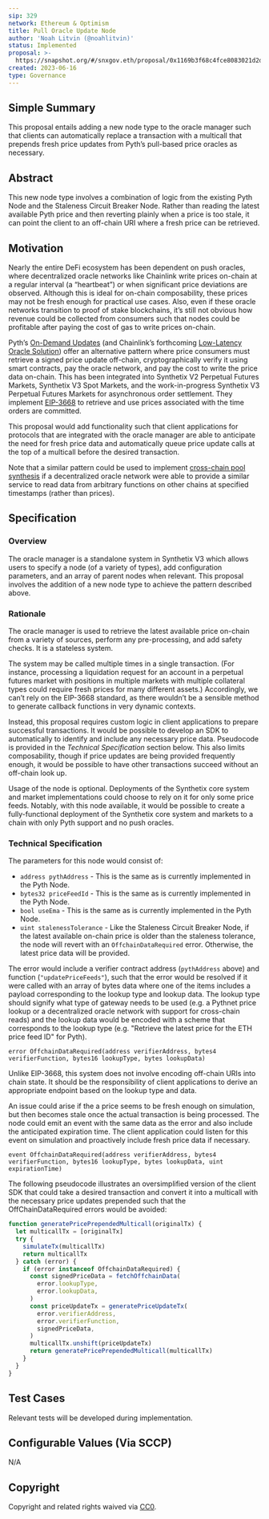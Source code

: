 ```yaml
---
sip: 329
network: Ethereum & Optimism
title: Pull Oracle Update Node
author: 'Noah Litvin (@noahlitvin)'
status: Implemented
proposal: >-
  https://snapshot.org/#/snxgov.eth/proposal/0x1169b3f68c4fce8083021d2d3f6d76b6945b8fa703df63e60ea52516b5211eb9
created: 2023-06-16
type: Governance
---
```


## Simple Summary

This proposal entails adding a new node type to the oracle manager such that clients can automatically replace a transaction with a multicall that prepends fresh price updates from Pyth’s pull-based price oracles as necessary.

## Abstract

This new node type involves a combination of logic from the existing Pyth Node and the Staleness Circuit Breaker Node. Rather than reading the latest available Pyth price and then reverting plainly when a price is too stale, it can point the client to an off-chain URI where a fresh price can be retrieved.

## Motivation

Nearly the entire DeFi ecosystem has been dependent on push oracles, where decentralized oracle networks like Chainlink write prices on-chain at a regular interval (a “heartbeat”) or when significant price deviations are observed. Although this is ideal for on-chain composability, these prices may not be fresh enough for practical use cases. Also, even if these oracle networks transition to proof of stake blockchains, it’s still not obvious how revenue could be collected from consumers such that nodes could be profitable after paying the cost of gas to write prices on-chain.

Pyth’s [On-Demand Updates](https://docs.pyth.network/pythnet-price-feeds/on-demand) (and Chainlink’s forthcoming [Low-Latency Oracle Solution](https://blog.chain.link/low-latency-oracle-solution/)) offer an alternative pattern where price consumers must retrieve a signed price update off-chain, cryptographically verify it using smart contracts, pay the oracle network, and pay the cost to write the price data on-chain. This has been integrated into Synthetix V2 Perpetual Futures Markets, Synthetix V3 Spot Markets, and the work-in-progress Synthetix V3 Perpetual Futures Markets for asynchronous order settlement. They implement [EIP-3668](https://eips.ethereum.org/EIPS/eip-3668) to retrieve and use prices associated with the time orders are committed.

This proposal would add functionality such that client applications for protocols that are integrated with the oracle manager are able to anticipate the need for fresh price data and automatically queue price update calls at the top of a multicall before the desired transaction.

Note that a similar pattern could be used to implement [cross-chain pool synthesis](./sip-312) if a decentralized oracle network were able to provide a similar service to read data from arbitrary functions on other chains at specified timestamps (rather than prices).

## Specification

### Overview

The oracle manager is a standalone system in Synthetix V3 which allows users to specify a node (of a variety of types), add configuration parameters, and an array of parent nodes when relevant. This proposal involves the addition of a new node type to achieve the pattern described above.

### Rationale

The oracle manager is used to retrieve the latest available price on-chain from a variety of sources, perform any pre-processing, and add safety checks. It is a stateless system.

The system may be called multiple times in a single transaction. (For instance, processing a liquidation request for an account in a perpetual futures market with positions in multiple markets with multiple collateral types could require fresh prices for many different assets.) Accordingly, we can’t rely on the EIP-3668 standard, as there wouldn’t be a sensible method to generate callback functions in very dynamic contexts.

Instead, this proposal requires custom logic in client applications to prepare successful transactions. It would be possible to develop an SDK to automatically to identify and include any necessary price data. Pseudocode is provided in the _Technical Specification_ section below. This also limits composability, though if price updates are being provided frequently enough, it would be possible to have other transactions succeed without an off-chain look up.

Usage of the node is optional. Deployments of the Synthetix core system and market implementations could choose to rely on it for only some price feeds. Notably, with this node available, it would be possible to create a fully-functional deployment of the Synthetix core system and markets to a chain with only Pyth support and no push oracles.

### Technical Specification

The parameters for this node would consist of:

- `address pythAddress` - This is the same as is currently implemented in the Pyth Node.
- `bytes32 priceFeedId` - This is the same as is currently implemented in the Pyth Node.
- `bool useEma` - This is the same as is currently implemented in the Pyth Node.
- `uint stalenessTolerance` - Like the Staleness Circuit Breaker Node, if the latest available on-chain price is older than the staleness tolerance, the node will revert with an `OffchainDataRequired` error. Otherwise, the latest price data will be provided.

The error would include a verifier contract address (`pythAddress` above) and function (`"updatePriceFeeds"`), such that the error would be resolved if it were called with an array of bytes data where one of the items includes a payload corresponding to the lookup type and lookup data. The lookup type should signify what type of gateway needs to be used (e.g. a Pythnet price lookup or a decentralized oracle network with support for cross-chain reads) and the lookup data would be encoded with a scheme that corresponds to the lookup type (e.g. "Retrieve the latest price for the ETH price feed ID" for Pyth).

```solidity
error OffchainDataRequired(address verifierAddress, bytes4 verifierFunction, bytes16 lookupType, bytes lookupData)
```

Unlike EIP-3668, this system does not involve encoding off-chain URIs into chain state. It should be the responsibility of client applications to derive an appropriate endpoint based on the lookup type and data.

An issue could arise if the a price seems to be fresh enough on simulation, but then becomes stale once the actual transaction is being processed. The node could emit an event with the same data as the error and also include the anticipated expiration time. The client application could listen for this event on simulation and proactively include fresh price data if necessary.

```solidity
event OffchainDataRequired(address verifierAddress, bytes4 verifierFunction, bytes16 lookupType, bytes lookupData, uint expirationTime)
```

The following pseudocode illustrates an oversimplified version of the client SDK that could take a desired transaction and convert it into a multicall with the necessary price updates prepended such that the OffChainDataRequired errors would be avoided:

```js
function generatePricePrependedMulticall(originalTx) {
  let multicallTx = [originalTx]
  try {
    simulateTx(multicallTx)
    return multicallTx
  } catch (error) {
    if (error instanceof OffchainDataRequired) {
      const signedPriceData = fetchOffchainData(
        error.lookupType,
        error.lookupData,
      )
      const priceUpdateTx = generatePriceUpdateTx(
        error.verifierAddress,
        error.verifierFunction,
        signedPriceData,
      )
      multicallTx.unshift(priceUpdateTx)
      return generatePricePrependedMulticall(multicallTx)
    }
  }
}
```

## Test Cases

Relevant tests will be developed during implementation.

## Configurable Values (Via SCCP)

N/A

## Copyright

Copyright and related rights waived via [CC0](https://creativecommons.org/publicdomain/zero/1.0/).
